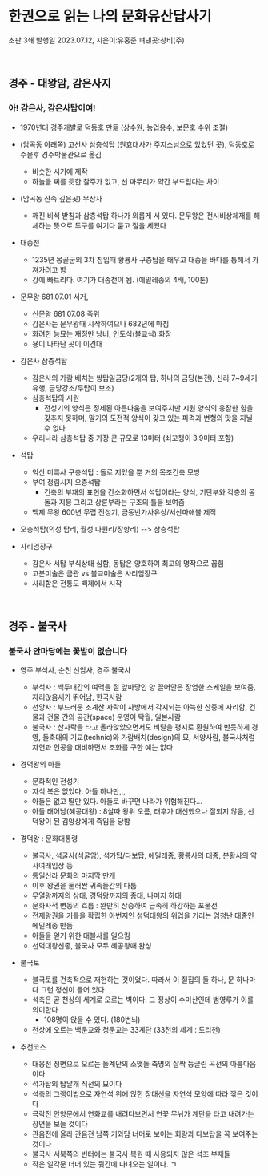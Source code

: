 # 한권으로 읽는 나의 문화유산답사기

초판 3쇄 발행일 2023.07.12,  지은이:유홍준  펴낸곳:창비(주)

<br>

## 경주 - 대왕암, 감은사지

### 아! 감은사, 감은사탑이여!

- 1970년대 경주개발로 덕동호 만듦 (상수원, 농업용수, 보문호 수위 조절)

- (암곡동 아래쪽) 고선사 삼층석탑 (원효대사가 주지스님으로 있었던 곳), 덕동호로 수몰후 경주박물관으로 옮김
  - 비슷한 시기에 제작
  - 하늘을 찌를 듯한 찰주가 없고, 선 마무리가 약간 부드럽다는 차이

- (암곡동 산속 깊은곳) 무장사
  - 깨진 비석 받침과 삼층석탑 하나가 외롭게 서 있다. 문무왕은 전시비상체재를 해체하는 뜻으로 투구를 여기다 묻고 절을 세웠다

- 대종천 
  - 1235년 몽골군의 3차 침입때 황룡사 구층탑을 태우고 대종을 바다를 통해서 가져가려고 함
  - 강에 빠트리다. 여기가 대종천이 됨. (에밀레종의 4배, 100톤)

- 문무왕 681.07.01 서거, 
  - 신문왕 681.07.08 즉위
  - 감은사는 문무왕때 시작하여으나 682년에 마침
  - 화려한 능묘는 재정만 낭비, 인도식(불교식) 화장
  - 용이 나타난 곳이 이견대

- 감은사 삼층석탑
  - 감은사의 가람 배치는 쌍탑일금당(2개의 탑, 하나의 금당(본전), 신라 7~9세기 유행, 금당강조/두탑이 보조)
  - 삼층석탑의 시원
    - 전성기의 양식은 정제된 아름다움을 보여주지만 시원 양식의 웅잠한 힘을 갖추지 못하며, 말기의 도전적 양식이 갖고 있는 파격과 변형의 맛을 지닐 수 없다
  - 우리나라 삼층석탑 중 가장 큰 규모로 13미터 (쇠꼬챙이 3.9미터 포함)

- 석탑 
  - 익산 미륵사 구층석탑 : 돌로 지었을 뿐 거의 목조건축 모방
  - 부여 정림시지 오층석탑
    - 건축의 부재의 표현을 간소화하면서 석탑이라는 양식, 기단부와 각층의 몸돌과 지붕 그리고 상륜부라는 구조의 틀을 보여줌
  - 백제 무왕 600년 무렵 전성기, 금동반가사유상/서산마애불 제작

- 오층석탑(의성 탑리, 월성 나원리/장항리) --> 삼층석탑

- 사리엄장구
  - 감은사 서탑 부식상태 심함, 동탑은 양호하여 최고의 명작으로 꼽힘
  - 고분미술은 금관 vs 불교미술은 사리엄장구
  - 사리함은 전통도 백제에서 시작

<br>
 

## 경주 - 불국사

### 불국사 안마당에는 꽃밭이 없습니다

- 영주 부석사, 순천 선암사, 경주 불국사
  - 부석사 : 백두대간의 여맥을 절 앞마당인 양 끌어안은 장엄한 스케일을 보여줌, 자리앉음새가 뛰어남, 한국사람
  - 선앙사 : 부드러운 조계산 자락이 사방에서 각지되는 아늑한 산중에 자리함, 건물과 건물 간의 공간(space) 운영이 탁월, 일본사람
  - 불국사 : 산자락을 타고 올라앉았으면서도 비탈을 평지로 환원하여 반듯하게 경영, 돌축대의 기교(technic)와 가람배치(design)의 묘, 서양사람, 불국사처럼 자연과 인공을 대비하면서 조화를 구한 예는 없다

- 경덕왕의 아들
  - 문화적인 전성기
  - 자식 복은 없었다. 아들 하나만,,,
  - 아들은 없고 딸만 있다. 아들로 바꾸면 나라가 위험해진다...
  - 아들 태어남(혜공대왕) : 8살따 왕위 오름, 태후가 대신했으나 잘되지 않음, 선덕왕이 된 김양상에게 죽임을 당함

- 경덕왕 : 문화대통령
  - 불국사, 석굴사(석굴암), 석가탑/다보탑, 에밀레종, 황룡사의 대종, 분황사의 약사여래입상 등
  - 통일신라 문화의 마지막 만개
  - 이후 왕권을 둘러싼 귀족들간의 다툼
  - 무열왕까지의 상대, 경덕왕까지의 종대, 나머지 하대
  - 문화사적 변동의 흐름 : 완만히 상승하여 급속히 하강하는 포물선
  - 전제왕권을 기틀을 확립한 아번지인 성덕대왕의 위업을 기리는 엄청난 대종인 에밀레종 만듦
  - 아들을 얻기 위한 대불사를 일으킴
  - 선덕대왕신종, 불국사 모두 혜공왕때 완성

- 불국토
  - 불국토를 건축적으로 재현하는 것이었다. 따라서 이 절집의 돌 하나, 문 하나마다 그런 정신이 들어 있다
  - 석축은 곧 천상의 세계로 오르는 벽이다. 그 정상이 수미산인데 범영루가 이를 의미한다
    - 108명이 앉을 수 있다. (180번뇌)
  - 천상에 오르는 백운교와 청운교는 33계단 (33천의 세계 : 도리천)

- 추천코스
  - 대웅전 정면으로 오르는 돌계단의 소맷돌 측명의 살짝 둥글린 곡선의 아름다움이다
  - 석가탑의 탑날개 직선의 묘이다
  - 석축의 그랭이법으로 자연석 위에 얹힌 장대선을 자연석 모양에 따라 깎은 것이다
  - 극락전 안양문에서 연화교를 내려다보면서 연꽃 무뉘가 계단을 타고 내려가는 장면을 보늘 것이다
  - 관음전에 올라 관음전 남쪽 기와담 너머로 보이는 회랑과 다보탑을 꼭 보여주는 것이다
  - 불국사 서북쪽의 빈터에는 불국사 복원 때 사용되지 않은 석조 부재들
  - 작은 일각문 너머 있는 뒷간에 다녀오는 일이다. ㄱ